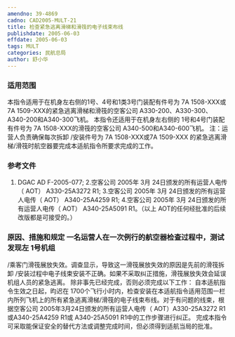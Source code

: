 ```yaml
---
amendno: 39-4869
cadno: CAD2005-MULT-21
title: 检查紧急逃离滑梯和滑筏的电子线束布线
publishdate: 2005-06-03
effdate: 2005-06-03
tags: MULT
categories: 民航总局
author: 舒小华
---
```


### 适用范围 
本指令适用于在机身左右侧的1号、4号和1类3号门装配有件号为 7A 1508-XXX或7A 1509-XXX的紧急逃离滑梯和滑筏的空客公司 A330-200、A330-300、A340-200和A340-300飞机。
本指令还适用于在机身左右侧的 1号和4号门装配有件号为 7A 1508-XXX的滑筏的空客公司 A340-500和A340-600飞机。
注：运营人负责确保每次拆卸 /安装件号为 7A 1508-XXX或7A 1509-XXX 的紧急逃离滑梯/滑筏时航空器要完成本适航指令所要求完成的工作。

<!--more-->
### 参考文件
1. DGAC AD F-2005-077; 
2.空客公司 
2005年 3月 24日颁发的所有运营人电传（ AOT） A330-25A3272 R1; 
3.空客公司 
2005年 3月 24日颁发的所有运营人电传（ AOT） A340-25A4259 R1; 
4.空客公司 
2005年 3月 24日颁发的所有运营人电传（ AOT） A340-25A5091 R1。（以上 AOT的任何经批准的后续改版都是可接受的。）

### 原因、措施和规定 一名运营人在一次例行的航空器检查过程中，测试发现左 1号机组
     
/乘客门滑筏展放失效。调查显示，导致这一滑筏展放失效的原因是先前的滑筏拆卸 /安装过程中电子线束安装不正确。如果不采取纠正措施，滑筏展放失效会延误机组人员的紧急逃离。 
除非事先已经完成，否则必须完成以下工作： 
自本适航指令生效之日起，昀迟在 1700个飞行小时内，检查安装在本适航指令适用范围一栏内所列飞机上的所有紧急逃离滑梯/滑筏的电子线束布线。对于有问题的线束，根据空客公司 2005年3月24日颁发的所有运营人电传（ AOT）A330-25A3272 R1或A340-25A4259 R1或 A340-25A5091 R1中的工作步骤进行纠正。 
完成本指令可采取能保证安全的替代方法或调整完成时间，但必须得到适航当局的批准。 
